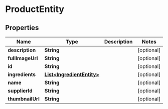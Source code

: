 

# ProductEntity

## Properties

Name | Type | Description | Notes
------------ | ------------- | ------------- | -------------
**description** | **String** |  |  [optional]
**fullImageUrl** | **String** |  |  [optional]
**id** | **String** |  |  [optional]
**ingredients** | [**List&lt;IngredientEntity&gt;**](IngredientEntity.md) |  |  [optional]
**name** | **String** |  |  [optional]
**supplierId** | **String** |  |  [optional]
**thumbnailUrl** | **String** |  |  [optional]




